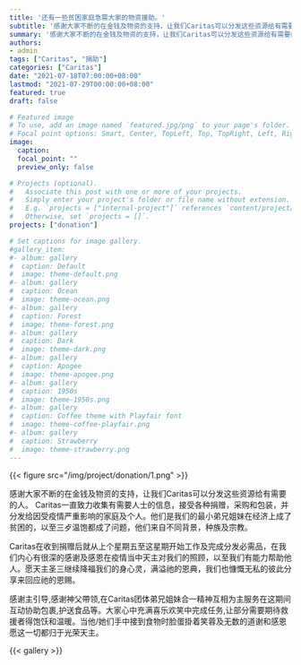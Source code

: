 ```yaml
---
title: '还有一些贫困家庭急需大家的物资援助。'
subtitle: '感谢大家不断的在金钱及物资的支持，让我们Caritas可以分发这些资源给有需要的人。 :gift_heart:'
summary: '感谢大家不断的在金钱及物资的支持，让我们Caritas可以分发这些资源给有需要的人。 :gift_heart:'
authors:
- admin
tags: ["Caritas", "捐助"]
categories: ["Caritas"]
date: "2021-07-18T07:00:00+08:00"
lastmod: "2021-07-29T00:00:00+08:00"
featured: true
draft: false

# Featured image
# To use, add an image named `featured.jpg/png` to your page's folder.
# Focal point options: Smart, Center, TopLeft, Top, TopRight, Left, Right, BottomLeft, Bottom, BottomRight
image:
  caption:
  focal_point: ""
  preview_only: false

# Projects (optional).
#   Associate this post with one or more of your projects.
#   Simply enter your project's folder or file name without extension.
#   E.g. `projects = ["internal-project"]` references `content/project/deep-learning/index.md`.
#   Otherwise, set `projects = []`.
projects: ["donation"]

# Set captions for image gallery.
#gallery_item:
#- album: gallery
#  caption: Default
#  image: theme-default.png
#- album: gallery
#  caption: Ocean
#  image: theme-ocean.png
#- album: gallery
#  caption: Forest
#  image: theme-forest.png
#- album: gallery
#  caption: Dark
#  image: theme-dark.png
#- album: gallery
#  caption: Apogee
#  image: theme-apogee.png
#- album: gallery
#  caption: 1950s
#  image: theme-1950s.png
#- album: gallery
#  caption: Coffee theme with Playfair font
#  image: theme-coffee-playfair.png
#- album: gallery
#  caption: Strawberry
#  image: theme-strawberry.png
---
```

{{< figure src="/img/project/donation/1.png" >}}

感谢大家不断的在金钱及物资的支持，让我们Caritas可以分发这些资源给有需要的人。 Caritas一直致力收集有需要人士的信息，接受各种捐赠，采购和包装，并分发给因受疫情严重影响的家庭及个人。他们是我们的最小弟兄姐妹在经济上成了贫困的，以至三歺温饱都成了问题，他们来自不同背景，种族及宗教。

Caritas在收到捐赠后就从上个星期五至这星期开始工作及完成分发必需品，在我们内心有很深的感谢及感恩在疫情当中天主对我们的照顾，以至我们有能力帮助他人。愿天主圣三继续降福我们的身心灵，满溢祂的恩典，我们也慷慨无私的彼此分享来回应祂的恩赐。

感谢主引导,感谢神父帶领,在Caritas团体弟兄姐妹合一精神互相为主服务在这期间互动协助包裹,护送食品等。大家心中充满喜乐欢笑中完成任务,让部分需要期待救援者得饱饫和温暖。当他/她们手中接到食物时脸蛋掛着笑蓉及无数的道谢和感恩愿这一切都归于光荣天主。

{{< gallery >}}
